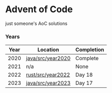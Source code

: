 # Advent of Code
just someone's AoC solutions

### Years
| Year | Location | Completion |
|------|----------|------------|
| 2020 | [java/src/year2020](java/src/year2020) | Complete | 
| 2021 | n/a | None |
| 2022 | [rust/src/year2022](rust/src/year2022) | Day 18 |
| 2023 | [java/src/year2023](java/src/year2023) | Day 17 |
